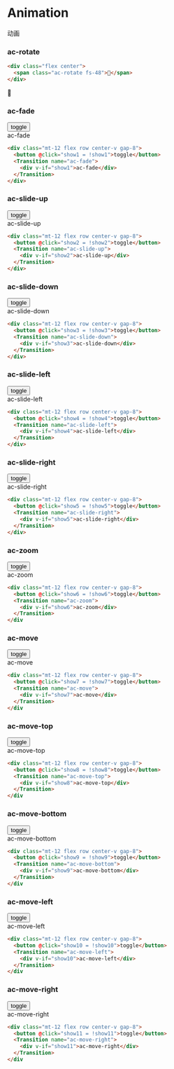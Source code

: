<script setup lang="ts">
  import '@/lib'
  import { ref } from 'vue'

  const show1 = ref(true)
  const show2 = ref(true)
  const show3 = ref(true)
  const show4 = ref(true)
  const show5 = ref(true)
  const show6 = ref(true)
  const show7 = ref(true)
  const show8 = ref(true)
  const show9 = ref(true)
  const show10 = ref(true)
  const show11 = ref(true)
</script>

# Animation

动画

### ac-rotate

```html
<div class="flex center">
  <span class="ac-rotate fs-48">🤪</span>
</div>
```

<div class="flex center mt-24">
  <span class="ac-rotate fs-48">🤪</span>
</div>

### ac-fade

<div class="mt-12 flex row center-v gap-8">
  <button @click="show1 = !show1">toggle</button>
  <Transition name="ac-fade">
    <div v-if="show1">ac-fade</div>
  </Transition>
</div>

```html
<div class="mt-12 flex row center-v gap-8">
  <button @click="show1 = !show1">toggle</button>
  <Transition name="ac-fade">
    <div v-if="show1">ac-fade</div>
  </Transition>
</div>
```

### ac-slide-up

<div class="mt-12 flex row center-v gap-8">
  <button @click="show2 = !show2">toggle</button>
  <Transition name="ac-slide-up">
    <div v-if="show2">ac-slide-up</div>
  </Transition>
</div>

```html
<div class="mt-12 flex row center-v gap-8">
  <button @click="show2 = !show2">toggle</button>
  <Transition name="ac-slide-up">
    <div v-if="show2">ac-slide-up</div>
  </Transition>
</div>
```

### ac-slide-down

<div class="mt-12 flex row center-v gap-8">
  <button @click="show3 = !show3">toggle</button>
  <Transition name="ac-slide-down">
    <div v-if="show3">ac-slide-down</div>
  </Transition>
</div>

```html
<div class="mt-12 flex row center-v gap-8">
  <button @click="show3 = !show3">toggle</button>
  <Transition name="ac-slide-down">
    <div v-if="show3">ac-slide-down</div>
  </Transition>
</div>
```

### ac-slide-left

<div class="mt-12 flex row center-v gap-8">
  <button @click="show4 = !show4">toggle</button>
  <Transition name="ac-slide-left">
    <div v-if="show4">ac-slide-left</div>
  </Transition>
</div>

```html
<div class="mt-12 flex row center-v gap-8">
  <button @click="show4 = !show4">toggle</button>
  <Transition name="ac-slide-left">
    <div v-if="show4">ac-slide-left</div>
  </Transition>
</div>
```

### ac-slide-right

<div class="mt-12 flex row center-v gap-8">
  <button @click="show5 = !show5">toggle</button>
  <Transition name="ac-slide-right">
    <div v-if="show5">ac-slide-right</div>
  </Transition>
</div>

```html
<div class="mt-12 flex row center-v gap-8">
  <button @click="show5 = !show5">toggle</button>
  <Transition name="ac-slide-right">
    <div v-if="show5">ac-slide-right</div>
  </Transition>
</div>
```

### ac-zoom

<div class="mt-12 flex row center-v gap-8">
  <button @click="show6 = !show6">toggle</button>
  <Transition name="ac-zoom">
    <div v-if="show6">ac-zoom</div>
  </Transition>
</div>

```html
<div class="mt-12 flex row center-v gap-8">
  <button @click="show6 = !show6">toggle</button>
  <Transition name="ac-zoom">
    <div v-if="show6">ac-zoom</div>
  </Transition>
</div
```

### ac-move

<div class="mt-12 flex row center-v gap-8">
  <button @click="show7 = !show7">toggle</button>
  <Transition name="ac-move">
    <div v-if="show7">ac-move</div>
  </Transition>
</div>

```html
<div class="mt-12 flex row center-v gap-8">
  <button @click="show7 = !show7">toggle</button>
  <Transition name="ac-move">
    <div v-if="show7">ac-move</div>
  </Transition>
</div
```

### ac-move-top

<div class="mt-12 flex row center-v gap-8">
  <button @click="show8 = !show8">toggle</button>
  <Transition name="ac-move-top">
    <div v-if="show8">ac-move-top</div>
  </Transition>
</div>

```html
<div class="mt-12 flex row center-v gap-8">
  <button @click="show8 = !show8">toggle</button>
  <Transition name="ac-move-top">
    <div v-if="show8">ac-move-top</div>
  </Transition>
</div
```

### ac-move-bottom

<div class="mt-12 flex row center-v gap-8">
  <button @click="show9 = !show9">toggle</button>
  <Transition name="ac-move-bottom">
    <div v-if="show9">ac-move-bottom</div>
  </Transition>
</div>

```html
<div class="mt-12 flex row center-v gap-8">
  <button @click="show9 = !show9">toggle</button>
  <Transition name="ac-move-bottom">
    <div v-if="show9">ac-move-bottom</div>
  </Transition>
</div
```

### ac-move-left

<div class="mt-12 flex row center-v gap-8">
  <button @click="show10 = !show10">toggle</button>
  <Transition name="ac-move-left">
    <div v-if="show10">ac-move-left</div>
  </Transition>
</div>

```html
<div class="mt-12 flex row center-v gap-8">
  <button @click="show10 = !show10">toggle</button>
  <Transition name="ac-move-left">
    <div v-if="show10">ac-move-left</div>
  </Transition>
</div
```

### ac-move-right

<div class="mt-12 flex row center-v gap-8">
  <button @click="show11 = !show11">toggle</button>
  <Transition name="ac-move-right">
    <div v-if="show11">ac-move-right</div>
  </Transition>
</div>

```html
<div class="mt-12 flex row center-v gap-8">
  <button @click="show11 = !show11">toggle</button>
  <Transition name="ac-move-right">
    <div v-if="show11">ac-move-right</div>
  </Transition>
</div
```
